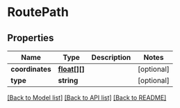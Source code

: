 # RoutePath

## Properties
Name | Type | Description | Notes
------------ | ------------- | ------------- | -------------
**coordinates** | [**float[][]**](array.md) |  | [optional] 
**type** | **string** |  | [optional] 

[[Back to Model list]](../README.md#documentation-for-models) [[Back to API list]](../README.md#documentation-for-api-endpoints) [[Back to README]](../README.md)


